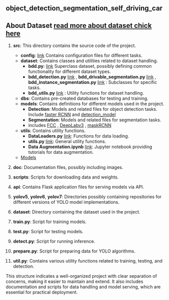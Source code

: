 ## object_detection_segmentation_self_driving_car
 ## About Dataset [read more about dataset chick here](https://docs.google.com/document/d/1wLVyAp8HUIT9b4_SVX5RMHUrkyVYUSmb/edit?usp=drive_link&ouid=117477926192622339096&rtpof=true&sd=true)

1. **src**: This directory contains the source code of the project.

    - **config**: [link](https://drive.google.com/file/d/1qd0hQX3P1epQ6XZF2tIEUrgGydBkqfOI/view?usp=drive_link) Contains configuration files for different tasks.
    - **dataset**: Contains classes and utilities related to dataset handling.
        - **bdd.py**: [link](https://drive.google.com/file/d/1R6zdDsTYglLwevYFNcW1PEm6i_5zOKQw/view?usp=drive_link) Superclass dataset, possibly defining common functionality for different dataset types.
        - **bdd_detection.py** [link](https://drive.google.com/file/d/1vuL83RXVgq58H5_pZaj5o1Eo-SBiFg1O/view?usp=drive_link) , **bdd_drivable_segmentation.py** [link](https://drive.google.com/file/d/15NG9b0bQ0YvQU1fiW-xzSXfloKhcX0RB/view?usp=drive_link) , **bdd_instance_segmentation.py** [link](https://drive.google.com/file/d/1lrolPIEmRnnzY5WAc-fRWirzsaJkkNNk/view?usp=drive_link) : Subclasses for specific tasks.
        - **bdd_utils.py** [link](https://drive.google.com/file/d/1unve0-1gf61UTV1cfKzuR1ljBexJ5J6R/view?usp=drive_link) : Utility functions for dataset handling.
    - **dbs**: Contains pre-created databases for testing and training.
    - **models**: Contains definitions for different models used in the project.
        - **Detection**: Models and related files for object detection tasks. Include [faster RCNN](https://drive.google.com/file/d/1t22wtl1eXlQbiFsxl3WJJo0JYRWeN6RH/view?usp=drive_link) and [detection_model](https://drive.google.com/file/d/1xEvjKuJVmmRxb46_xGyf7GrivQwP-bzU/view?usp=drive_link)
        - **Segmentation**: Models and related files for segmentation tasks.
        - includes [FCC](https://drive.google.com/file/d/1An6kNwLgdU10iTM3Aavbbb_-8JY1SEHP/view?usp=drive_link) , [DeepLabv3](https://drive.google.com/file/d/19tONS91wQQMA1X9WINfyd34AIhCdHgKH/view?usp=drive_link) , [maskRCNN](https://drive.google.com/file/d/1t240Y-sa-FBy49PZ_Acz_E1HQFqBG36J/view?usp=drive_link) 
    - **utils**: Contains utility functions.
        - **DataLoaders.py** [link](https://drive.google.com/file/d/1gUpjzV_qHpleEVBmV0lV_q1Zyngpk9qS/view?usp=drive_link): Functions for data loading.
        - **utils.py** [link](https://drive.google.com/file/d/1ckhvOvnSfXa_I1R5lK9mpPJLnq5T5vBM/view?usp=drive_link): General utility functions.
        - **Data Augmentation.ipynb** [link](https://drive.google.com/file/d/18giZyPZHIwG4sySU00Hc1ZfF4qjUJ8Ty/view?usp=drive_link): Jupyter notebook providing tutorials for data augmentation.
    - [Models](https://drive.google.com/file/d/1itDvsgFR3kqrUylKAQqVk5sBf5VawEg_/view?usp=drive_link)

2. **doc**: Documentation files, possibly including images.

3. **scripts**: Scripts for downloading data and weights.

4. **api**: Contains Flask application files for serving models via API.

5. **yolov5**, **yolov6**, **yolov7**: Directories possibly containing repositories for different versions of YOLO model implementations.

6. **dataset**: Directory containing the dataset used in the project.

7. **train.py**: Script for training models.

8. **test.py**: Script for testing models.

9. **detect.py**: Script for running inference.

10. **prepare.py**: Script for preparing data for YOLO algorithms.

11. **util.py**: Contains various utility functions related to training, testing, and detection.

This structure indicates a well-organized project with clear separation of concerns, making it easier to maintain and extend. It also includes documentation and scripts for data handling and model serving, which are essential for practical deployment.
  
  
 

